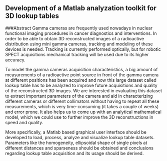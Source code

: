 Development of a Matlab analyzation toolkit for 3D lookup tables
----------------

###Abstract
Gamma cameras are frequently used nowadays in nuclear functional imaging procedures in cancer diagnostics and interventions. 
In order to be able to obtain 3D reconstructed images of a radioactive distribution using mini gamma cameras, tracking and modeling of these devices is needed. Tracking is currently performed optically, but for robotic SPECT acquisitions mechanical tracking will be used due to its higher accuracy.

To model the gamma cameras acquisition characteristics, a big amount of measurements of a radioactive point source in front of the gamma camera at different positions has been acquired and now this large dataset called lookup table has to be analyzed to improve future acquisitions and quality of the reconstructed 3D images. We are interested in evaluating this dataset to extract important parameters of the camera and aid in characterizing different cameras or different collimators without having to repeat all these measurements, which is very time-consuming (it takes a couple of weeks) and error prone. It also helps us to come up with an analytical mathematical model, which we could use to further improve the 3D reconstructions in speed and quality. 

More specifically, a Matlab based graphical user interface should be developed to load, process, analyze and visualize lookup table datasets. Parameters like the homogeneity, ellipsoidal shape of single pixels at different distances and sparseness should be obtained and conclusions regarding lookup table acquisition and its usage should be derived.
